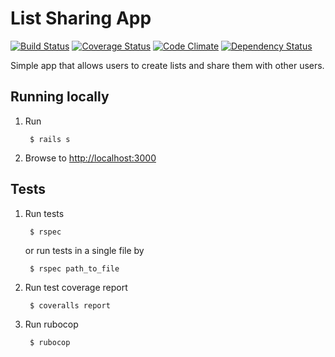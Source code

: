 # List Sharing App

[![Build Status](https://travis-ci.org/mstubna/list_share_app.svg)](https://travis-ci.org/mstubna/list_share_app) [![Coverage Status](https://coveralls.io/repos/mstubna/list_share_app/badge.svg)](https://coveralls.io/r/mstubna/list_share_app) [![Code Climate](https://codeclimate.com/github/mstubna/list_share_app/badges/gpa.svg)](https://codeclimate.com/github/mstubna/list_share_app) [![Dependency Status](https://gemnasium.com/mstubna/list_share_app.svg)](https://gemnasium.com/mstubna/list_share_app)

Simple app that allows users to create lists and share them with other users.

## Running locally

1. Run

        $ rails s

2. Browse to <http://localhost:3000>

## Tests

1. Run tests

        $ rspec

      or run tests in a single file by

        $ rspec path_to_file

2. Run test coverage report

        $ coveralls report

3. Run rubocop

        $ rubocop
